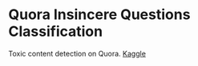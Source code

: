 # Quora Insincere Questions Classification
Toxic content detection on Quora. [Kaggle](https://www.kaggle.com/c/quora-insincere-questions-classification)
